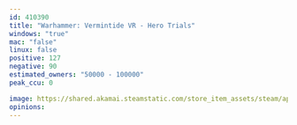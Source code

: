 ```yaml
---
id: 410390
title: "Warhammer: Vermintide VR - Hero Trials"
windows: "true"
mac: "false"
linux: false
positive: 127
negative: 90
estimated_owners: "50000 - 100000"
peak_ccu: 0

image: https://shared.akamai.steamstatic.com/store_item_assets/steam/apps/410390/header.jpg?t=1572349090
opinions:
---
```

